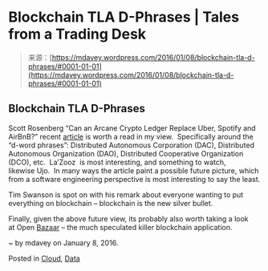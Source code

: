 <!--yml
category: 未分类
date: 2024-05-18 05:36:45
-->

# Blockchain TLA D-Phrases | Tales from a Trading Desk

> 来源：[https://mdavey.wordpress.com/2016/01/08/blockchain-tla-d-phrases/#0001-01-01](https://mdavey.wordpress.com/2016/01/08/blockchain-tla-d-phrases/#0001-01-01)

## Blockchain TLA D-Phrases

Scott Rosenberg “Can an Arcane Crypto Ledger Replace Uber, Spotify and AirBnB?” recent [article](https://medium.com/backchannel/can-an-arcane-crypto-ledger-replace-uber-spotify-and-airbnb-f8ce3846d84a#.ir53lcvhj) is worth a read in my view.  Specifically around the “d-word phrases”: Distributed Autonomous Corporation (DAC), Distributed Autonomous Organization (DAO), Distributed Cooperative Organization (DCO), etc.  La’Zooz  is most interesting, and something to watch, likewise Ujo.  In many ways the article paint a possible future picture, which from a software engineering perspective is most interesting to say the least.

Tim Swanson is spot on with his remark about everyone wanting to put everything on blockchain – blockchain is the new silver bullet.

Finally, given the above future view, its probably also worth taking a look at Open [Bazaar](http://bravenewcoin.com/news/sneak-peek-at-bitcoins-upcoming-killer-app-open-bazaar/) – the much speculated killer blockchain application.

~ by mdavey on January 8, 2016.

Posted in [Cloud](https://mdavey.wordpress.com/category/hpc/cloud/), [Data](https://mdavey.wordpress.com/category/data/)